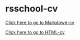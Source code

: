 # rsschool-cv

[Click here to go to Markdown-cv](https://bogdana1406.github.io/rsschool-cv/cv)


[Click here to go to HTML-cv](https://bogdana1406.github.io/rsschool-cv/)